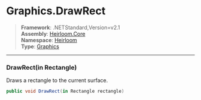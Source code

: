 # Graphics.DrawRect

> **Framework**: .NETStandard,Version=v2.1  
> **Assembly**: [Heirloom.Core][0]  
> **Namespace**: [Heirloom][0]  
> **Type**: [Graphics][1]  

--------------------------------------------------------------------------------

### DrawRect(in Rectangle)

Draws a rectangle to the current surface.

```cs
public void DrawRect(in Rectangle rectangle)
```

[0]: ../Heirloom.Core.md
[1]: Heirloom.Graphics.md

